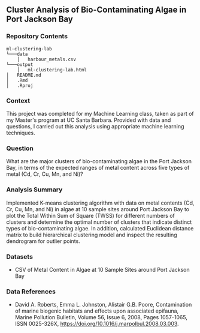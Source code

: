 ## Cluster Analysis of Bio-Contaminating Algae in Port Jackson Bay

### Repository Contents
    ml-clustering-lab
    └───data
        │   harbour_metals.csv
    └───output
        │   ml-clustering-lab.html
    │   README.md
    │   .Rmd
    │   .Rproj

### Context

This project was completed for my Machine Learning class, taken as part of my Master's program at UC Santa Barbara. Provided with data and questions, I carried out this analysis using appropriate machine learning techniques.

### Question

What are the major clusters of bio-contaminating algae in the Port Jackson Bay, in terms of the expected ranges of metal content across five types of metal (Cd, Cr, Cu, Mn, and Ni)?

### Analysis Summary

Implemented K-means clustering algorithm with data on metal contents (Cd, Cr, Cu, Mn, and Ni) in algae at 10 sample sites around Port Jackson Bay to plot the Total Within Sum of Square (TWSS) for different numbers of clusters and determine the optimal number of clusters that indicate distinct types of bio-contaminating algae. In addition, calculated Euclidean distance matrix to build hierarchical clustering model and inspect the resulting dendrogram for outlier points.

### Datasets
- CSV of Metal Content in Algae at 10 Sample Sites around Port Jackson Bay

### Data References
- David A. Roberts, Emma L. Johnston, Alistair G.B. Poore, Contamination of marine biogenic habitats and effects upon associated epifauna, Marine Pollution Bulletin, Volume 56, Issue 6, 2008, Pages 1057-1065, ISSN 0025-326X, https://doi.org/10.1016/j.marpolbul.2008.03.003.
